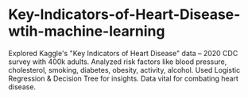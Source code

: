 # Key-Indicators-of-Heart-Disease-wtih-machine-learning
Explored Kaggle's "Key Indicators of Heart Disease" data – 2020 CDC survey with 400k adults. Analyzed risk factors like blood pressure, cholesterol, smoking, diabetes, obesity, activity, alcohol. Used Logistic Regression &amp; Decision Tree for insights. Data vital for combating heart disease.
